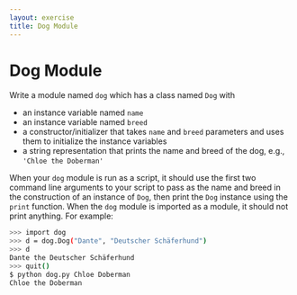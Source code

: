 ```yaml
---
layout: exercise
title: Dog Module
---
```


# Dog Module

Write a module named `dog` which has a class named `Dog` with

- an instance variable named `name`
- an instance variable named `breed`
- a constructor/initializer that takes `name` and `breed` parameters and uses them to initialize the instance variables
- a string representation that prints the name and breed of the dog, e.g., `'Chloe the Doberman'`

When your `dog` module is run as a script, it should use the first two command line arguments to your script to pass as the name and breed in the construction of an instance of `Dog`, then print the `Dog` instance using the `print` function. When the `dog` module is imported as a module, it should not print anything. For example:

```sh
>>> import dog
>>> d = dog.Dog("Dante", "Deutscher Schäferhund")
>>> d
Dante the Deutscher Schäferhund
>>> quit()
$ python dog.py Chloe Doberman
Chloe the Doberman
```
